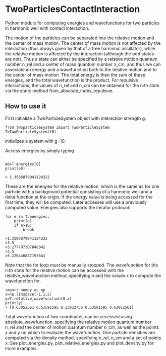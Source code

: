 # TwoParticlesContactInteraction
Python module for computing energies and wavefunctions for two particles in harmonic well with contact interaction.

The motion of the particles can be separated into the relative motion and the center of mass motion. The center of mass motion is not affected by the interaction (thus always given by that of a free harmonic oscillator), while the relative motion is affected by the interaction (although the odd states are not). Thus a state can either be specified by a relative motion quantum number n_rel and a center of mass quantum number n_cm, and thus we can associate an energy and a wavefunction both to the relative motion and to the center of mass motion. The total energy is then the sum of these energies, and the total wavefunction is the product. For repulsive interactions, the values of n_rel and n_cm can be obtained for the n:th state via the static method from_absolute_index_repulsive.

## How to use it

First initialize a TwoParticleSystem object with interaction strength g:
```
from twoparticlesystem import TwoParticleSystem
T=TwoParticleSystem(10)
```
initializes a system with g=10.

Access energies by simply typing
```

e0=T.energies[0]
print(e0)

> 1.3506879041124322
```

These are the energies for the relative motion, which is the same as for one particle with a background potential consisting of a harmonic well and a delta function at the origin. If the energy value is being accessed for the first time, they will be computed. Later accesses will use a previously computed value. Energies also supports the iterator protocol:
```
for e in T.energies:
    print(e)
    if e>10:
        break
        
>1.3506879041124322
>1.5
>3.277707307848342
>3.5
>5.226446887193341
```

Note that the for loop must be manually stopped. The wavefunction for the n:th state for the relative motion can be accessed with the relative_wavefunction method, specifying n and the values x to compute the wavefunction for. 
```
import numpy as np
x=np.linspace(-1,1,5)
y=T.relative_wavefunction(0,x)
print(y)
> [0.63052561 0.53591595 0.13932756 0.53591595 0.63052561]
```
Total wavefunction of two coordinates can be accessed using absolute_wavefunction, specifying the relative motion quantum number n_rel and the center of motion quantum number n_cm, as well as the points x and y on which to evaluate the wavefunction. One particle densities are computed via the density method, specifying n_rel, n_cm and a set of points x. See plot_energies.py, plot_relative_energies.py and plot_density.py for more examples.
